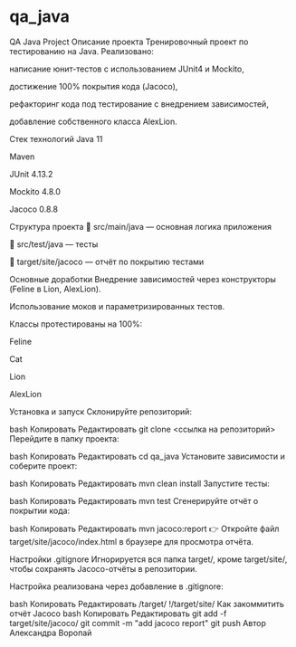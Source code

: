 # qa_java
QA Java Project
Описание проекта
Тренировочный проект по тестированию на Java.
Реализовано:

написание юнит-тестов с использованием JUnit4 и Mockito,

достижение 100% покрытия кода (Jacoco),

рефакторинг кода под тестирование с внедрением зависимостей,

добавление собственного класса AlexLion.

Стек технологий
Java 11

Maven

JUnit 4.13.2

Mockito 4.8.0

Jacoco 0.8.8

Структура проекта
📂 src/main/java — основная логика приложения

📂 src/test/java — тесты

📂 target/site/jacoco — отчёт по покрытию тестами

Основные доработки
Внедрение зависимостей через конструкторы (Feline в Lion, AlexLion).

Использование моков и параметризированных тестов.

Классы протестированы на 100%:

Feline

Cat

Lion

AlexLion

Установка и запуск
Склонируйте репозиторий:

bash
Копировать
Редактировать
git clone <ссылка на репозиторий>
Перейдите в папку проекта:

bash
Копировать
Редактировать
cd qa_java
Установите зависимости и соберите проект:

bash
Копировать
Редактировать
mvn clean install
Запустите тесты:

bash
Копировать
Редактировать
mvn test
Сгенерируйте отчёт о покрытии кода:

bash
Копировать
Редактировать
mvn jacoco:report
👉 Откройте файл target/site/jacoco/index.html в браузере для просмотра отчёта.

Настройки .gitignore
Игнорируется вся папка target/, кроме target/site/, чтобы сохранять Jacoco-отчёты в репозитории.

Настройка реализована через добавление в .gitignore:

bash
Копировать
Редактировать
/target/
!/target/site/
Как закоммитить отчёт Jacoco
bash
Копировать
Редактировать
git add -f target/site/jacoco/
git commit -m "add jacoco report"
git push
Автор
Александра Воропай
